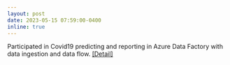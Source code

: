 ```yaml
---
layout: post
date: 2023-05-15 07:59:00-0400
inline: true
---
```


Participated in Covid19 predicting and reporting in Azure Data Factory with data ingestion and data flow. [[Detail]](https://howardzhan2024.top/projects/azure_project/)